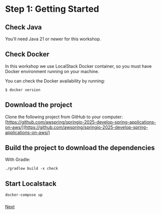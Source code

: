 # Step 1: Getting Started

## Check Java
You'll need Java 21 or newer for this workshop.

## Check Docker

In this workshop we use LocalStack Docker container, so you must have Docker environment running on your machine.

You can check the Docker availability by running:
```text
$ docker version
```

## Download the project

Clone the following project from GitHub to your computer:  
[https://github.com/awspring/springio-2025-develop-spring-applications-on-aws/](https://github.com/awspring/springio-2025-develop-spring-applications-on-aws/)

## Build the project to download the dependencies

With Gradle:
```text
./gradlew build -x check
```

## Start Localstack

```text
docker-compose up
```

### 
[Next](step-2-persist-orders-in-dynamodb.md)